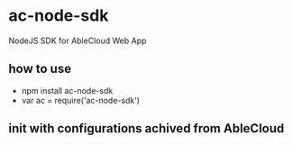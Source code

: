 # ac-node-sdk
 NodeJS SDK for AbleCloud Web App
 
## how to use
 - npm install ac-node-sdk
 - var ac = require('ac-node-sdk')
## init with configurations achived from AbleCloud

